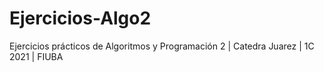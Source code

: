 # Ejercicios-Algo2
Ejercicios prácticos de Algoritmos y Programación 2 | Catedra Juarez | 1C 2021 | FIUBA
